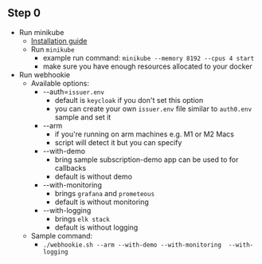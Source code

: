 ## Step 0
* Run minikube
  * [Installation guide](https://minikube.sigs.k8s.io/docs/start/)
  * Run `minikube`
    * example run command: ```minikube --memory 8192 --cpus 4 start```
    * make sure you have enough resources allocated to your docker
* Run webhookie
  * Available options:
    * --auth=`issuer.env`
      * default is `keycloak` if you don't set this option
      * you can create your own `issuer.env` file similar to `auth0.env` sample and set it
    * --arm
      * if you're running on arm machines e.g. M1 or M2 Macs
      * script will detect it but you can specify
    * --with-demo
      * bring sample subscription-demo app can be used to for callbacks
      * default is without demo
    * --with-monitoring
      * brings `grafana` and `prometeous`
      * default is without monitoring
    * --with-logging
      * brings `elk stack`
      * default is without logging
  * Sample command:
    * ```./webhookie.sh --arm --with-demo --with-monitoring  --with-logging```
